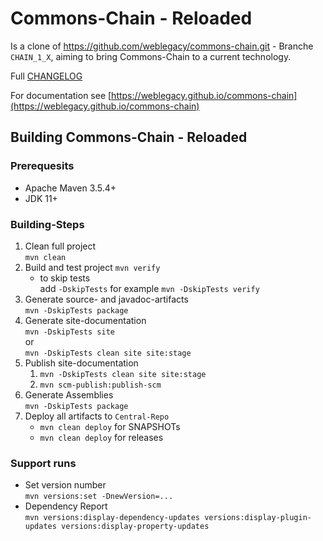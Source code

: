 # Commons-Chain - Reloaded

Is a clone of <https://github.com/weblegacy/commons-chain.git> - Branche `CHAIN_1_X`, aiming to bring Commons-Chain to a current technology.

Full [CHANGELOG](CHANGELOG.md)

For documentation see [https://weblegacy.github.io/commons-chain](https://weblegacy.github.io/commons-chain)

## Building Commons-Chain - Reloaded

### Prerequesits

* Apache Maven 3.5.4\+
* JDK 11\+

### Building-Steps

1. Clean full project  
   `mvn clean`
2. Build and test project
   `mvn verify`
   * to skip tests  
     add `-DskipTests` for example `mvn -DskipTests verify`
4. Generate source- and javadoc-artifacts  
   `mvn -DskipTests package`
5. Generate site-documentation  
   `mvn -DskipTests site`  
   or  
   `mvn -DskipTests clean site site:stage`
6. Publish site-documentation  
   1. `mvn -DskipTests clean site site:stage`
   2. `mvn scm-publish:publish-scm`
7. Generate Assemblies  
   `mvn -DskipTests package`
8. Deploy all artifacts to `Central-Repo`  
   * `mvn clean deploy` for SNAPSHOTs
   * `mvn clean deploy` for releases

### Support runs

* Set version number  
  `mvn versions:set -DnewVersion=...`
* Dependency Report  
  `mvn versions:display-dependency-updates versions:display-plugin-updates versions:display-property-updates`
